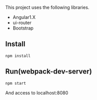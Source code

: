 This project uses the following libraries.

- Angular1.X
- ui-router
- Bootstrap

## Install

```
npm install
```

## Run(webpack-dev-server)

```
npm start
```
And access to localhost:8080